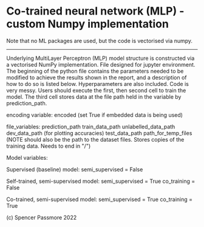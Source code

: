 # Co-trained neural network (MLP) - custom Numpy implementation 

Note that no ML packages are used, but the code is vectorised via numpy.

--- 

Underlying MultiLayer Perceptron (MLP) model structure is constructed via a vectorised NumPy implementation. 
File designed for jupyter environment.
The beginning of the python file contains the parameters needed to be modified to achieve the results shown in the report, and a description of how to do so is listed below. Hyperparameters are also included. 
Code is very messy. Users should execute the first, then second cell to train the model. The third cell stores data at the file path held in the variable by prediction_path.


encoding variable:
encoded (set True if embedded data is being used)

file_variables:
prediction_path
train_data_path
unlabelled_data_path
dev_data_path (for plotting accuracies)
test_data_path
path_for_temp_files (NOTE should also be the path to the dataset files. Stores copies of the training data. Needs to end in "/")

Model variables:

Supervised (baseline) model: 
semi_supervised = False

Self-trained, semi-supervised model:
semi_supervised = True
co_training = False

Co-trained, semi-supervised model:
semi_supervised = True
co_training = True


(c) Spencer Passmore 2022
